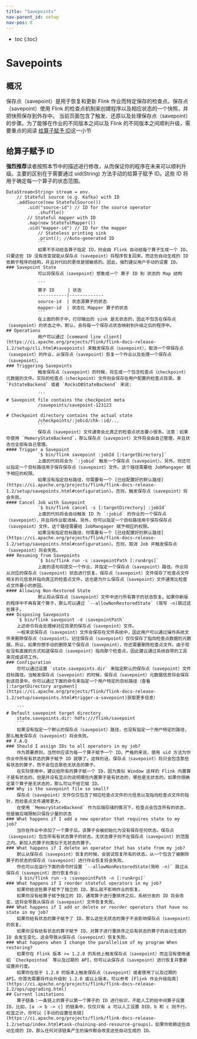 ```yaml
---
title: "Savepoints"
nav-parent_id: setup
nav-pos: 8
---
```

<!--
Licensed to the Apache Software Foundation (ASF) under one
or more contributor license agreements.  See the NOTICE file
distributed with this work for additional information
regarding copyright ownership.  The ASF licenses this file
to you under the Apache License, Version 2.0 (the
"License"); you may not use this file except in compliance
with the License.  You may obtain a copy of the License at

  http://www.apache.org/licenses/LICENSE-2.0

Unless required by applicable law or agreed to in writing,
software distributed under the License is distributed on an
"AS IS" BASIS, WITHOUT WARRANTIES OR CONDITIONS OF ANY
KIND, either express or implied.  See the License for the
specific language governing permissions and limitations
under the License.
-->

* toc
{:toc}
# Savepoints
## 概况
保存点（savepoint）是用于恢复和更新 Flink 作业而特定保存的检查点。保存点（savepoint）使用 Flink 的检查点机制来创建程序以及相应状态的一个快照，并把快照保存到外存中。
当前页面包含了触发、还原以及处理保存点（savepoint）的步骤。为了能够在作业的不同版本之间以及 Flink 的不同版本之间顺利升级，需要重点的阅读 [给算子赋予 ID](https://ci.apache.org/projects/flink/flink-docs-release-1.2/setup/savepoints.html#assigning-operator-ids)这一小节
## 给算子赋予 ID
**强烈推荐**读者按照本节中的描述进行修改，从而保证你的程序在未来可以顺利升级。主要的区别在于需要通过 uid(String) 方法手动的给算子赋予 ID。这些 ID 将用于确定每一个算子的状态范围。

```
DataStream<String> stream = env.
    // Stateful source (e.g. Kafka) with ID
    .addSource(new StatefulSource())
	    .uid("source-id") // ID for the source operator
		    .shuffle()
	    // Stateful mapper with ID
	    .map(new StatefulMapper())
	    .uid("mapper-id") // ID for the mapper
		    // Stateless printing sink
		    .print(); //Auto-generated ID
			```
			如果不手动给各算子指定 ID，则会由 Flink 自动给每个算子生成一个 ID。只要这些 ID 没有改变就能从保存点（savepoint）将程序恢复回来。而这些自动生成的 ID 依赖于程序的结构，并且对代码的更改是很敏感的。因此，强烈建议用户手动的设置 ID。
### Savepoint State
			可以将保存点（savepoint）想象成一个 算子 ID 到 状态的 Map 结构

			```
			算子 ID     | 状态
			-----------|-------------
			source-id  | 状态源算子的状态
			mapper-id  | 状态化 Mapper 算子的状态
			```
			在上面的例子中，打印输出的 sink 是无状态的，因此不包含在保存点（savepoint）的状态之中。默认，会将每一个保存点状态映射到升级之后的程序中。
## Operations
			用户可以通过 [command line client](https://ci.apache.org/projects/flink/flink-docs-release-1.2/setup/cli.html#savepoints) 来触发保存点（savepoint），取消一个带保存点（savepoint）的作业，从保存点（savepoint）恢复一个作业以及处理一个保存点（savepoint）。
### Triggering Savepoints
			触发保存点（savepoint）的时候，将生成一个包含检查点（checkpoint）元数据的文件。实际的检查点（checkpoint）文件则会保存在用户配置的检查点目录。拿 `FsStateBackend` 或者 `RocksDBStateBackend` 来说:

			```
# Savepoint file contains the checkpoint meta
			/savepoints/savepoint-123123

# Checkpoint directory contains the actual state
			/checkpoints/:jobid/chk-:id/...
			```
			保存点（savepoint）文件通常会比真正的检查点状态要小很多。注意：如果你使用 `MemoryStateBackend`，那么保存点（savepoint）文件将会由自己管理，并且状态也全部有自己管理。
#### Trigger a Savepoint
			`$ bin/flink savepoint :jobId [:targetDirectory]`
			上面的代码将会为 `:jobid` 触发一个保存点（savepoint）。另外，你还可以指定一个目标路径用于保存保存点（savepoint）文件。这个路径需要给 JobMangager 赋予相应的权限。
			如果没有指定目标路径，你需要有一个 [已经配置好的默认路径](https://ci.apache.org/projects/flink/flink-docs-release-1.2/setup/savepoints.html#configuration)。否则，触发保存点（savepoint）将会失败。
#### Cancel Job with Savepoint
			`$ bin/flink cancel -s [:targetDirectory] :jobId`
			上面的代码将会自动触发 ID 为 `:jobid` 的作业的一个保存点（savepoint），并且将作业取消掉。另外，你可以指定一个目标路径用于保存保存点（savepoint）文件。这个路径需要给 JobMangager 赋予相应的权限。
			如果没有指定目标路径，你需要有一个 [已经配置好的默认路径](https://ci.apache.org/projects/flink/flink-docs-release-1.2/setup/savepoints.html#configuration)。否则，取消 Job 并触发保存点（savepoint）将会失败。
### Resuming from Savepoints
			`$ bin/flink run -s :savepointPath [:runArgs]`
			上面的语句将提交一个作业，并指定一个保存点（savepoint）路径。作业将从对应的保存点（savepoint）状态进行恢复。保存点（savepoint）文件保存了检查点文件相关的元信息并指向真正的检查点文件。这也是为什么保存点（savepoint）文件通常比检查点文件要小的原因。
#### Allowing Non-Restored State
			默认将从保存点（savepoint）文件中进行所有算子的状态恢复。如果你新版的程序中不再有某个算子，那么可以通过 `--allowNonRestoredState` (简写 -n)跳过这些算子。
### Disposing Savepoints
	`$ bin/flink savepoint -d :savepointPath`
	上述命令将会处理掉对应目录的保存点（savepoint）文件。
	一般来说保存点（savepoint）文件会保存在文件系统中，因此用户可以通过操作系统文件来删除保存点（savepoint）。记住保存点（savepoint）仅仅保存了指向检查点数据的元数据。所以，如果你想手动的删除某个保存点（savepoint），你还需要删除检查点文件。由于现在没有直接的方式知道保存点（savepoint）指向那个检查点，因此建议通过系统自带的工具来完成该项工作。
### Configuration
	你可以通过设置 `state.savepoints.dir` 来指定默认的保存点（savepoint）文件目标路径。当触发保存点（savepoint）的时候，保存点（savepoint）元数据信息将会保存到该目录中。你可以通过下面的命令来指定一个用户特定的目标路径（查看 [:targetDirectory argument](https://ci.apache.org/projects/flink/flink-docs-release-1.2/setup/savepoints.html#trigger-a-savepoint)获取更多信息）

	```
# Default savepoint target directory
	state.savepoints.dir: hdfs:///flink/savepoint
	```
	如果没有指定一个默认的保存点（savepoint）路径，也没有指定一个用户特定的路径，那么触发保存点（savepoint）将会失败。
## F.A.Q
### Should I assign IDs to all operators in my job?
	作为首要原则，当然你应该为每一个算子赋予一个 ID。严格的来说，使用 uid 方法为你作业中所有有状态的算子赋予 ID 就够了。这样的话，保存点（savepoint）将只会包含那些有状态的算子，而不会包含那些无状态的算子。
	在实际使用中，建议给所有的算子赋一个 ID，因为类似 Window 这样的 Flink 内置算子是有状态的，但是并没有显示的说明哪些内置算子是有状态的，哪些是无状态的。如果你很确定某个算子是无状态的，那么可以不给它赋 ID。
### Why is the savepoint file so small?
	保存点（savepoint）文件仅仅包含了相应检查点文件的元信息以及指向检查点文件的指针，而检查点文件通常更大。
	在使用 `MemoryStateBackend` 作为后端存储的情况下，检查点会包含所有的状态，但是被后端限制只保存少量的状态
### What happens if I add a new operator that requires state to my job?
	当你在作业中添加了一个算子后，该算子会被初始化为没有保存任何状态。保存点（savepoint）包含所有有状态算子的状态。无状态算子则不在保存点（savepoint）的范围之内。新加入的算子则类似于无状态的算子。
### What happens if I delete an operator that has state from my job?
	默认从保存点（savepoint）恢复的时候，会尝试恢复所有的状态。从一个包含了被删除算子的状态的保存点（savepoint）进行作业恢复将会失败。
	你也可以在运行下面的命令时设置 `--allowNonRestoredState(简称 -n)` 跳过从保存点（savepoint）进行恢复作业:
	`$ bin/flink run -s :savepointPath -n [:runArgs]`
### What happens if I reorder stateful operators in my job?
	如果你给这些算子赋予了独立的 ID，那么就不影响作业的恢复。
	如果你没有给算子赋予独立的 ID，通常算子进行重排序之后，系统分发的 ID 将会改变，这将会导致从保存点（savepoint）文件恢复失败。
### What happens if I add or delete or reorder operators that have no state in my job?
	如果你给有状态的算子赋予了 ID，那么这些无状态的算子不会影响保存点（savepoint）的恢复。
	如果你没有给有状态的算子赋予 ID，对算子进行重排序之后有状态的算子的自动生成的 ID 会发生变化，这会导致从保存点（savepoint）恢复失败。
### What happens when I change the parallelism of my program When restoring?
	如果你在 Flink 版本 >= 1.2.0 的系统上触发保存点（savepoint）而且没有使用诸如 `Checkpointed` 等以及过期的 API，你可以从保存点（savepoint）进行恢复并重新设置并行度。
	如果你在低于 1.2.0 的版本上触发保存点（savepoint）或者使用了以及过期的 API。你首先需要将作业升级到 1.2.0 或以上版本。可以参考 [Flink 作业升级指南](https://ci.apache.org/projects/flink/flink-docs-release-1.2/ops/upgrading.html)
## Current limitations
	算子链条：一条链上的算子以第一个算子的 ID 进行标识，不能人工的给中间算子设置 ID，比如，[a -> b -> c] 的链条中，仅仅只有 a 可以人工设置 DID，b 和 c 则不行。权宜之计，你可以 [手动的设置任务链](https://ci.apache.org/projects/flink/flink-docs-release-1.2/setup/index.html#task-chaining-and-resource-groups)。如果你依赖这些自动生成的 ID，那么任何对该链条产生的操作都会改变这些自动生成的 ID。


